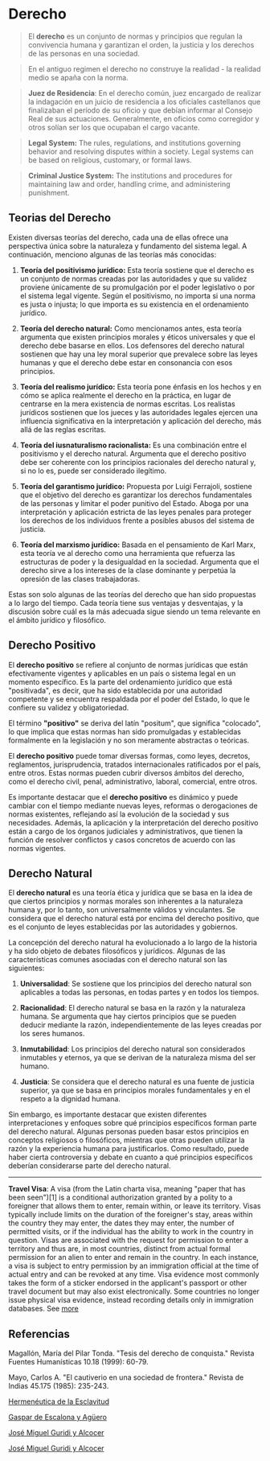 # Derecho

> El **derecho** es un conjunto de normas y principios que regulan la convivencia humana y garantizan el orden, la justicia y los derechos de las personas en una sociedad.

> En el antiguo regimen el derecho no construye la realidad -  la realidad medio se apaña con la norma.

> **Juez de Residencia**: En el derecho común, juez encargado de realizar la indagación en un juicio de residencia a los oficiales castellanos que finalizaban el período de su oficio y que debían informar al Consejo Real de sus actuaciones. Generalmente, en oficios como corregidor y otros solían ser los que ocupaban el cargo vacante.

> **Legal System:** The rules, regulations, and institutions governing behavior and resolving disputes within a society. Legal systems can be based on religious, customary, or formal laws.

> **Criminal Justice System:** The institutions and procedures for maintaining law and order, handling crime, and administering punishment.

## Teorias del Derecho

Existen diversas teorías del derecho, cada una de ellas ofrece una perspectiva única sobre la naturaleza y fundamento del sistema legal. A continuación, menciono algunas de las teorías más conocidas:

1. **Teoría del positivismo jurídico:** Esta teoría sostiene que el derecho es un conjunto de normas creadas por las autoridades y que su validez proviene únicamente de su promulgación por el poder legislativo o por el sistema legal vigente. Según el positivismo, no importa si una norma es justa o injusta; lo que importa es su existencia en el ordenamiento jurídico.

2. **Teoría del derecho natural:** Como mencionamos antes, esta teoría argumenta que existen principios morales y éticos universales y que el derecho debe basarse en ellos. Los defensores del derecho natural sostienen que hay una ley moral superior que prevalece sobre las leyes humanas y que el derecho debe estar en consonancia con esos principios.

3. **Teoría del realismo jurídico:** Esta teoría pone énfasis en los hechos y en cómo se aplica realmente el derecho en la práctica, en lugar de centrarse en la mera existencia de normas escritas. Los realistas jurídicos sostienen que los jueces y las autoridades legales ejercen una influencia significativa en la interpretación y aplicación del derecho, más allá de las reglas escritas.

4. **Teoría del iusnaturalismo racionalista:** Es una combinación entre el positivismo y el derecho natural. Argumenta que el derecho positivo debe ser coherente con los principios racionales del derecho natural y, si no lo es, puede ser considerado ilegítimo.

5. **Teoría del garantismo jurídico:** Propuesta por Luigi Ferrajoli, sostiene que el objetivo del derecho es garantizar los derechos fundamentales de las personas y limitar el poder punitivo del Estado. Aboga por una interpretación y aplicación estricta de las leyes penales para proteger los derechos de los individuos frente a posibles abusos del sistema de justicia.

6. **Teoría del marxismo jurídico:** Basada en el pensamiento de Karl Marx, esta teoría ve al derecho como una herramienta que refuerza las estructuras de poder y la desigualdad en la sociedad. Argumenta que el derecho sirve a los intereses de la clase dominante y perpetúa la opresión de las clases trabajadoras.

Estas son solo algunas de las teorías del derecho que han sido propuestas a lo largo del tiempo. Cada teoría tiene sus ventajas y desventajas, y la discusión sobre cuál es la más adecuada sigue siendo un tema relevante en el ámbito jurídico y filosófico.

## Derecho Positivo

El **derecho positivo** se refiere al conjunto de normas jurídicas que están efectivamente vigentes y aplicables en un país o sistema legal en un momento 
específico. Es la parte del ordenamiento jurídico que está "positivada", es decir, que ha sido establecida por una autoridad competente y se encuentra respaldada por el poder del Estado, lo que le confiere su validez y obligatoriedad.

El término **"positivo"** se deriva del latín "positum", que significa "colocado", lo que implica que estas normas han sido promulgadas y establecidas formalmente en la legislación y no son meramente abstractas o teóricas.

El **derecho positivo** puede tomar diversas formas, como leyes, decretos, reglamentos, jurisprudencia, tratados internacionales ratificados por el país, entre otros. Estas normas pueden cubrir diversos ámbitos del derecho, como el derecho civil, penal, administrativo, laboral, comercial, entre otros.

Es importante destacar que el **derecho positivo** es dinámico y puede cambiar con el tiempo mediante nuevas leyes, reformas o derogaciones de normas existentes, reflejando así la evolución de la sociedad y sus necesidades. Además, la aplicación y la interpretación del derecho positivo están a cargo de los órganos judiciales y administrativos, que tienen la función de resolver conflictos y casos concretos de acuerdo con las normas vigentes.

## Derecho Natural

El **derecho natural** es una teoría ética y jurídica que se basa en la idea de que ciertos principios y normas morales son inherentes a la naturaleza humana y, por lo tanto, son universalmente válidos y vinculantes. Se considera que el derecho natural está por encima del derecho positivo, que es el conjunto de leyes establecidas por las autoridades y gobiernos.

La concepción del derecho natural ha evolucionado a lo largo de la historia y ha sido objeto de debates filosóficos y jurídicos. Algunas de las características comunes asociadas con el derecho natural son las siguientes:

1. **Universalidad**: Se sostiene que los principios del derecho natural son aplicables a todas las personas, en todas partes y en todos los tiempos.

2. **Racionalidad**: El derecho natural se basa en la razón y la naturaleza humana. Se argumenta que hay ciertos principios que se pueden deducir mediante la razón, independientemente de las leyes creadas por los seres humanos.

3. **Inmutabilidad**: Los principios del derecho natural son considerados inmutables y eternos, ya que se derivan de la naturaleza misma del ser humano.

4. **Justicia**: Se considera que el derecho natural es una fuente de justicia superior, ya que se basa en principios morales fundamentales y en el respeto a la dignidad humana.

Sin embargo, es importante destacar que existen diferentes interpretaciones y enfoques sobre qué principios específicos forman parte del derecho natural. Algunas personas pueden basar estos principios en conceptos religiosos o filosóficos, mientras que otras pueden utilizar la razón y la experiencia humana para justificarlos. Como resultado, puede haber cierta controversia y debate en cuanto a qué principios específicos deberían considerarse parte del derecho natural.

---

**Travel Visa**: A visa (from the Latin charta visa, meaning "paper that has been seen")[1] is a conditional authorization granted by a polity to a foreigner that allows them to enter, remain within, or leave its territory. Visas typically include limits on the duration of the foreigner's stay, areas within the country they may enter, the dates they may enter, the number of permitted visits, or if the individual has the ability to work in the country in question. Visas are associated with the request for permission to enter a territory and thus are, in most countries, distinct from actual formal permission for an alien to enter and remain in the country. In each instance, a visa is subject to entry permission by an immigration official at the time of actual entry and can be revoked at any time. Visa evidence most commonly takes the form of a sticker endorsed in the applicant's passport or other travel document but may also exist electronically. Some countries no longer issue physical visa evidence, instead recording details only in immigration databases. See [more](https://www.wikiwand.com/en/Travel_visa)

## Referencias

Magallón, María del Pilar Tonda. "Tesis del derecho de conquista." Revista Fuentes Humanísticas 10.18 (1999): 60-79.

Mayo, Carlos A. "El cautiverio en una sociedad de frontera." Revista de Indias 45.175 (1985): 235-243.

[Hermenéutica de la Esclavitud](https://www.academia.edu/38150899/Esclavos_pdf)

[Gaspar de Escalona y Agüero](https://dbe.rah.es/biografias/33761/gaspar-de-escalona-y-aguero)

[José Miguel Guridi y Alcocer](https://www.wikiwand.com/es/Jos%C3%A9_Miguel_Guridi_y_Alcocer)

[José Miguel Guridi y Alcocer](https://www.wikiwand.com/es/Jos%C3%A9_Miguel_Guridi_y_Alcocer)

